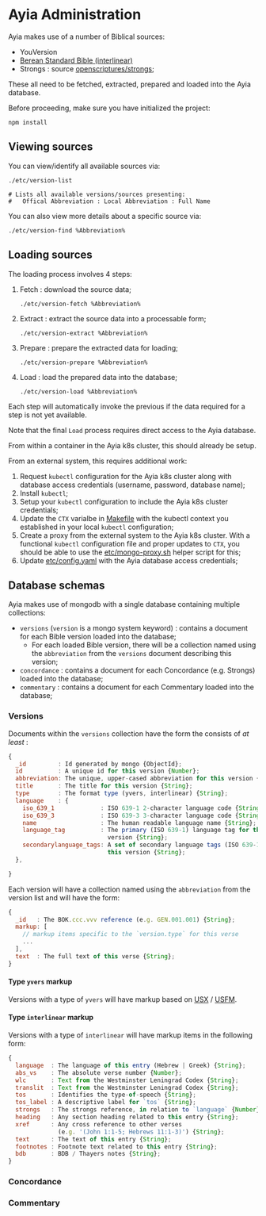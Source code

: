 # Ayia Administration

Ayia makes use of a number of Biblical sources:
- YouVersion
- [Berean Standard Bible (interlinear)](versions/interlinear/bsb)
- Strongs : source [openscriptures/strongs](https://github.com/openscriptures/strongs);

These all need to be fetched, extracted, prepared and loaded into the Ayia
database.


Before proceeding, make sure you have initialized the project:
```
npm install
```


## Viewing sources

You can view/identify all available sources via:
```
./etc/version-list

# Lists all available versions/sources presenting:
#   Offical Abbreviation : Local Abbreviation : Full Name
```

You can also view more details about a specific source via:
```
./etc/version-find %Abbreviation%

```

## Loading sources

The loading process involves 4 steps:
1.  Fetch   : download the source data;
    ```
    ./etc/version-fetch %Abbreviation%
    ```
2.  Extract : extract the source data into a processable form;
    ```
    ./etc/version-extract %Abbreviation%
    ```
3.  Prepare : prepare the extracted data for loading;
    ```
    ./etc/version-prepare %Abbreviation%
    ```
4.  Load    : load the prepared data into the database;
    ```
    ./etc/version-load %Abbreviation%
    ```

Each step will automatically invoke the previous if the data required for a
step is not yet available.

Note that the final `Load` process requires direct access to the Ayia database.

From within a container in the Ayia k8s cluster, this should already be setup.

From an external system, this requires additional work:
1.  Request `kubectl` configuration for the Ayia k8s cluster along with
    database access credentials (username, password, database name);
2.  Install `kubectl`;
3.  Setup your `kubectl` configuration to include the Ayia k8s cluster
    credentials;
4.  Update the `CTX` varialbe in [Makefile](Makefile) with the kubectl context
    you established in your local `kubectl` configuration;
5.  Create a proxy from the external system to the Ayia k8s cluster. With a
    functional `kubectl` configuration file and proper updates to `CTX`, you
    should be able to use the [etc/mongo-proxy.sh](etc/mongo-proxy.sh) helper
    script for this;
6.  Update [etc/config.yaml](etc/config.yaml) with the Ayia database access
    credentials;

## Database schemas

Ayia makes use of mongodb with a single database containing multiple
collections:
- `versions` (`version` is a mongo system keyword) : contains a document for
  each Bible version loaded into the database;
  - For each loaded Bible version, there will be a collection named using the
    `abbreviation` from the `versions` document describing this version;
- `concordance` : contains a document for each Concordance (e.g. Strongs)
  loaded into the database;
- `commentary` : contains a document for each Commentary loaded into the
  database;

### Versions

Documents within the `versions` collection have the form the consists of
*at least* :
```javascript
{
  _id         : Id generated by mongo {ObjectId};
  id          : A unique id for this version {Number};
  abbreviation: The unique, upper-cased abbreviation for this version {String};
  title       : The title for this version {String};
  type        : The format type (yvers, interlinear) {String};
  language    : {
    iso_639_1             : ISO 639-1 2-character language code {String};
    iso_639_3             : ISO 639-3 3-character language code {String};
    name                  : The human readable language name {String};
    language_tag          : The primary (ISO 639-1) language tag for this
                            version {String};
    secondarylanguage_tags: A set of secondary language tags (ISO 639-1) for
                            this version {String};
  },

}
```

Each version will have a collection named using the `abbreviation` from the
version list and will have the form:
```javascript
{
  _id   : The BOK.ccc.vvv reference (e.g. GEN.001.001) {String};
  markup: [
    // markup items specific to the `version.type` for this verse
    ...
  ],
  text  : The full text of this verse {String};
}
```

#### Type `yvers` markup
Versions with a type of `yvers` will have markup based on
[USX](https://ubsicap.github.io/usx/index.html) /
[USFM](https://ubsicap.github.io/usfm/).


#### Type `interlinear` markup
Versions with a type of `interlinear` will have markup items in the following
form:
```javascript
{
  language  : The language of this entry (Hebrew | Greek) {String};
  abs_vs    : The absolute verse number {Number};
  wlc       : Text from the Westminster Leningrad Codex {String};
  translit  : Text from the Westminster Leningrad Codex {String};
  tos       : Identifies the type-of-speech {String};
  tos_label : A descriptive label for `tos` {String};
  strongs   : The strongs reference, in relation to `language` {Number};
  heading   : Any section heading related to this entry {String};
  xref      : Any cross reference to other verses
              (e.g. '(John 1:1-5; Hebrews 11:1-3)') {String};
  text      : The text of this entry {String};
  footnotes : Footnote text related to this entry {String};
  bdb       : BDB / Thayers notes {String};
}
```

### Concordance
### Commentary
